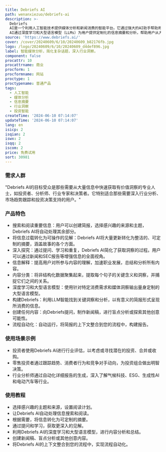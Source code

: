 ```yaml
---
title: Debriefs AI
path: wenanxiezuo/debriefs-ai
description: >-
  Debriefs
  AI是一个利用人工智能技术提供媒体分析和新闻消费的智能平台。它通过强大的AI助手帮助用户快速找到、总结并理解信息，节省时间，同时提供实时的语义网数据，增强用户体验。Debriefs
  AI通过深度学习和大型语言模型（LLMs）为用户提供定制化的信息摘要和分析，帮助用户从大量更新中提取有价值的洞察，并将信息转化为可操作的见解。
source: 'https://www.debriefs.ai/'
cover: /cover/20240609/6/10/20240609_b82176fb.jpg
logo: /logo/20240609/6/10/20240609_d4def896.jpg
label: 智能媒体分析，简化复杂话题，深入行业洞察。
component: false
procattr: 10
procattrname: 商业
procform: 1
procformname: 网站
proctype: 1
proctypename: 普通产品
tags:
  - 人工智能
  - 媒体分析
  - 信息摘要
  - 行业洞察
  - 投资智能
createTime: '2024-06-10 07:14:07'
updateTime: '2024-06-10 07:14:07'
lang: en
isicp: 2
isqian: 2
iswx: 2
isqq: 2
iscom: 2
price: 免费试用
sort: 30981
---
```




### 需求人群
"Debriefs AI的目标受众是那些需要从大量信息中快速获取有价值洞察的专业人士，如投资者、分析师、行业专家和决策者。它特别适合那些需要深入行业分析、市场趋势跟踪和投资决策支持的用户。"

### 产品特色
* 搜索和阅读重要信息：用户可以创建简报，选择感兴趣的来源和主题，Debriefs AI将自动处理其余部分。
* 将信息过载转化为可操作的见解：Debriefs AI将大量更新转化为整洁的、可定制的摘要，涵盖故事的各个方面。
* 深入探究：通过提问、学习和重复，Debriefs AI简化了获取洞察的过程。用户可以通过新闻和SEC报告等增强信息的全面视角。
* 信息解释：提高用户对所参与内容的理解，加速职业发展，总结和分析所有内容。
* 内容分类：将非结构化数据聚集起来，提取每个句子的关键含义和洞察，并捕捉它们之间的关系。
* 深度学习和大型语言模型：使用针对特定消费需求和媒体洞察输出量身定制的大型语言模型。
* 构建Debriefs：利用LLM智能找到关键洞察和分析，以有意义的简报形式呈现所消费的信息。
* 创建任何内容：向Debriefs提问，制作新闻稿，进行盲点分析或探索其他创意可能性。
* 流程自动化：自动运行，将简报的上下文整合到您的流程中，构建报告。

### 使用场景示例
* 投资者使用Debriefs AI进行行业评估，以考虑或寻找潜在的投资、合并或收购。
* 零售投资者通过跟踪趋势、消费者行为和竞争对手动向，为投资组合做出明智决策。
* 行业分析师通过自动化详细报告的生成，深入了解气候科技、ESG、生成性AI和电动汽车等行业。

### 使用教程
* 选择感兴趣的主题和来源，设置阅读计划。
* 让Debriefs AI自动处理信息搜索和阅读。
* 根据需要，将信息转化为可定制的摘要。
* 通过提问和学习，获取更深入的见解。
* 利用Debriefs AI的深度学习和大型语言模型，进行内容分析和总结。
* 创建新闻稿、盲点分析或其他创意内容。
* 将Debriefs AI的上下文整合到您的流程中，实现流程自动化。

  
